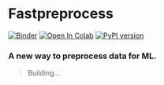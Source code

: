 # Fastpreprocess
[![Binder](https://mybinder.org/badge_logo.svg)](https://mybinder.org/v2/gh/lkarjun/fastpreprocess/master)
[![Open In Colab](https://colab.research.google.com/assets/colab-badge.svg)](https://colab.research.google.com/github/lkarjun/fastpreprocess/blob/master/Demo(running-from-notebook).ipynb#scrollTo=ABxXfXvVn1fF)
[![PyPI version](https://badge.fury.io/py/fastpreprocess.svg)](https://badge.fury.io/py/fastpreprocess)
### A new way to preprocess data for ML.

> Building...
